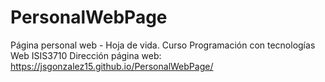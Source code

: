 # PersonalWebPage
Página personal web - Hoja de vida. Curso Programación con tecnologías Web ISIS3710
Dirección página web: https://jsgonzalez15.github.io/PersonalWebPage/
